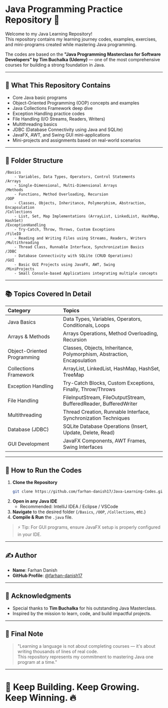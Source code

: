 # Java Programming Practice Repository 🚀

Welcome to my Java Learning Repository!  
This repository contains my learning journey codes, examples, exercises, and mini-programs created while mastering Java programming.

The codes are based on the **"Java Programming Masterclass for Software Developers" by Tim Buchalka (Udemy)** — one of the most comprehensive courses for building a strong foundation in Java.

---

## 🧠 What This Repository Contains

- Core Java basic programs
- Object-Oriented Programming (OOP) concepts and examples
- Java Collections Framework deep dive
- Exception Handling practice codes
- File Handling (I/O Streams, Readers, Writers)
- Multithreading basics
- JDBC (Database Connectivity using Java and SQLite)
- JavaFX, AWT, and Swing GUI mini-applications
- Mini-projects and assignments based on real-world scenarios

---

## 🧩 Folder Structure

```
/Basics
    - Variables, Data Types, Operators, Control Statements
/Arrays
    - Single-Dimensional, Multi-Dimensional Arrays
/Methods
    - Functions, Method Overloading, Recursion
/OOP
    - Classes, Objects, Inheritance, Polymorphism, Abstraction, Encapsulation
/Collections
    - List, Set, Map Implementations (ArrayList, LinkedList, HashMap, HashSet)
/ExceptionHandling
    - Try-Catch, Throw, Throws, Custom Exceptions
/FileIO
    - Reading and Writing Files using Streams, Readers, Writers
/Multithreading
    - Thread Class, Runnable Interface, Synchronization Basics
/JDBC
    - Database Connectivity with SQLite (CRUD Operations)
/GUI
    - Basic GUI Projects using JavaFX, AWT, Swing
/MiniProjects
    - Small Console-based Applications integrating multiple concepts
```

---

## 📚 Topics Covered In Detail

| Category | Topics |
|:---|:---|
| Java Basics | Data Types, Variables, Operators, Conditionals, Loops |
| Arrays & Methods | Arrays Operations, Method Overloading, Recursion |
| Object-Oriented Programming | Classes, Objects, Inheritance, Polymorphism, Abstraction, Encapsulation |
| Collections Framework | ArrayList, LinkedList, HashMap, HashSet, TreeMap |
| Exception Handling | Try-Catch Blocks, Custom Exceptions, Finally, Throw/Throws |
| File Handling | FileInputStream, FileOutputStream, BufferedReader, BufferedWriter |
| Multithreading | Thread Creation, Runnable Interface, Synchronization Techniques |
| Database (JDBC) | SQLite Database Operations (Insert, Update, Delete, Read) |
| GUI Development | JavaFX Components, AWT Frames, Swing Interfaces |

---

## 🚀 How to Run the Codes

1. **Clone the Repository**
   ```bash
   git clone https://github.com/farhan-danish17/Java-Learning-Codes.git
   ```
2. **Open in any Java IDE**
   - Recommended: IntelliJ IDEA / Eclipse / VSCode
3. **Navigate** to the desired folder (`/Basics`, `/OOP`, `/Collections`, etc.)
4. **Compile & Run** the `.java` file.

> ⚡ Tip: For GUI programs, ensure JavaFX setup is properly configured in your IDE.

---

## ✍️ Author

- **Name**: Farhan Danish
- **GitHub Profile**: [@farhan-danish17](https://github.com/farhan-danish17)

---

## 🙌 Acknowledgments

- Special thanks to **Tim Buchalka** for his outstanding Java Masterclass.
- Inspired by the mission to learn, code, and build impactful projects.

---

## 📣 Final Note

> "Learning a language is not about completing courses — it's about writing thousands of lines of real code.  
This repository represents my commitment to mastering Java one program at a time."

---

# 🚀 Keep Building. Keep Growing. Keep Winning. 🔥
